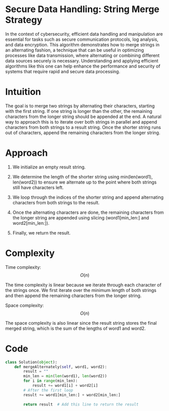 # Secure Data Handling: String Merge Strategy

In the context of cybersecurity, efficient data handling and manipulation are essential for tasks such as secure communication protocols, log analysis, and data encryption. This algorithm demonstrates how to merge strings in an alternating fashion, a technique that can be useful in optimizing processes like data transmission, where alternating or combining different data sources securely is necessary. Understanding and applying efficient algorithms like this one can help enhance the performance and security of systems that require rapid and secure data processing.

# Intuition

The goal is to merge two strings by alternating their characters, starting with the first string. If one string is longer than the other, the remaining characters from the longer string should be appended at the end. A natural way to approach this is to iterate over both strings in parallel and append characters from both strings to a result string. Once the shorter string runs out of characters, append the remaining characters from the longer string.

# Approach

1. We initialize an empty result string.
   
2. We determine the length of the shorter string using min(len(word1), len(word2)) to ensure we alternate up to the point where both strings still have characters left.
   
3. We loop through the indices of the shorter string and append alternating characters from both strings to the result.
   
4. Once the alternating characters are done, the remaining characters from the longer string are appended using slicing (word1[min_len:] and word2[min_len:]).
   
5. Finally, we return the result.

# Complexity

Time complexity: $$O(n)$$

The time complexity is linear because we iterate through each character of the strings once. We first iterate over the minimum length of both strings and then append the remaining characters from the longer string.


Space complexity: $$O(n)$$

The space complexity is also linear since the result string stores the final merged string, which is the sum of the lengths of word1 and word2.

# Code
```python []
class Solution(object):
    def mergeAlternately(self, word1, word2):
        result = ""
        min_len = min(len(word1), len(word2))
        for i in range(min_len):
            result += word1[i] + word2[i]
        # After the first loop
        result += word1[min_len:] + word2[min_len:]
        
        return result  # Add this line to return the result
```
